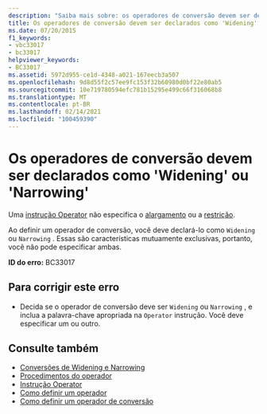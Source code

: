 ```yaml
---
description: "Saiba mais sobre: os operadores de conversão devem ser declarados como ' alargamento ' ou ' estreitamento '"
title: Os operadores de conversão devem ser declarados como 'Widening' ou 'Narrowing'
ms.date: 07/20/2015
f1_keywords:
- vbc33017
- bc33017
helpviewer_keywords:
- BC33017
ms.assetid: 5972d955-ce1d-4348-a021-167eecb3a507
ms.openlocfilehash: 9d8d55f2c57ee9fc153f32b60980d0bf22e80ab5
ms.sourcegitcommit: 10e719780594efc781b15295e499c66f316068b8
ms.translationtype: MT
ms.contentlocale: pt-BR
ms.lasthandoff: 02/14/2021
ms.locfileid: "100459390"
---
```

# <a name="conversion-operators-must-be-declared-either-widening-or-narrowing"></a>Os operadores de conversão devem ser declarados como 'Widening' ou 'Narrowing'

Uma [instrução Operator](../language-reference/statements/operator-statement.md) não especifica o [alargamento](../language-reference/modifiers/widening.md) ou a [restrição](../language-reference/modifiers/narrowing.md).  
  
 Ao definir um operador de conversão, você deve declará-lo como `Widening` ou `Narrowing` . Essas são características mutuamente exclusivas, portanto, você não pode especificar ambas.  
  
 **ID do erro:** BC33017  
  
## <a name="to-correct-this-error"></a>Para corrigir este erro  
  
- Decida se o operador de conversão deve ser `Widening` ou `Narrowing` , e inclua a palavra-chave apropriada na `Operator` instrução. Você deve especificar um ou outro.  
  
## <a name="see-also"></a>Consulte também

- [Conversões de Widening e Narrowing](../programming-guide/language-features/data-types/widening-and-narrowing-conversions.md)
- [Procedimentos do operador](../programming-guide/language-features/procedures/operator-procedures.md)
- [Instrução Operator](../language-reference/statements/operator-statement.md)
- [Como definir um operador](../programming-guide/language-features/procedures/how-to-define-an-operator.md)
- [Como definir um operador de conversão](../programming-guide/language-features/procedures/how-to-define-a-conversion-operator.md)

